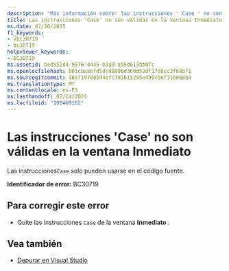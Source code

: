 ```yaml
---
description: "Más información sobre: las instrucciones ' Case ' no son válidas en la ventana inmediato"
title: Las instrucciones 'Case' no son válidas en la ventana Inmediato
ms.date: 07/20/2015
f1_keywords:
- vbc30719
- bc30719
helpviewer_keywords:
- BC30719
ms.assetid: bed552d4-9576-4445-b3a9-a95d613db8fc
ms.openlocfilehash: 001cbaabfd5dcd8806d360d52df1fd8cc3f68b71
ms.sourcegitcommit: 10e719780594efc781b15295e499c66f316068b8
ms.translationtype: MT
ms.contentlocale: es-ES
ms.lasthandoff: 02/14/2021
ms.locfileid: "100469102"
---
```

# <a name="case-statements-are-not-valid-in-the-immediate-window"></a>Las instrucciones 'Case' no son válidas en la ventana Inmediato

Las instrucciones`Case` solo pueden usarse en el código fuente.  
  
 **Identificador de error:** BC30719  
  
## <a name="to-correct-this-error"></a>Para corregir este error  
  
- Quite las instrucciones `Case` de la ventana **Inmediato** .  
  
## <a name="see-also"></a>Vea también

- [Depurar en Visual Studio](/visualstudio/debugger/debugger-feature-tour)

